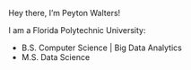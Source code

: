 Hey there, I’m Peyton Walters!

I am a Florida Polytechnic University:
- B.S. Computer Science | Big Data Analytics 
- M.S. Data Science
